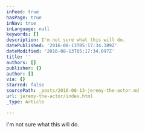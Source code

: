 ```yaml
---
inFeed: true
hasPage: true
inNav: true
inLanguage: null
keywords: []
description: I'm not sure what this will do.
datePublished: '2016-08-13T05:17:34.389Z'
dateModified: '2016-08-13T05:17:34.097Z'
title: ''
authors: []
publisher: {}
author: []
via: {}
starred: false
sourcePath: _posts/2016-08-13-jeremy-the-actor.md
url: jeremy-the-actor/index.html
_type: Article

---
```

I'm not sure what this will do.